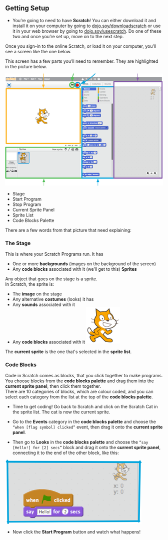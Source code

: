 ## Getting Setup

+ You’re going to need to have **Scratch**! You can either download it and install it on your computer by going to [dojo.soy/downloadscratch](dojo.soy/downloadscratch) or use it in your web browser by going to [dojo.soy/usescratch](dojo.soy/usescratch). Do one of these two and once you’re set up, move on to the next step.

Once you sign-in to the online Scratch, or load it on your computer, you’ll see a screen like the one below.

This screen has a few parts you’ll need to remember. They are highlighted in the picture below. 

![](images/setup1.png)

   * Stage
   * Start Program
   * Stop Program
   * Current Sprite Panel
   * Sprite List
   * Code Blocks Palette

There are a few words from that picture that need explaining:

### The Stage

   This is where your Scratch Programs run. It has

   * One or more **backgrounds** \(images on the background of the screen\)
   * Any **code blocks** associated with it \(we’ll get to this\)
     **Sprites**

   Any object that goes on the stage is a sprite.  
   In Scratch, the sprite is:

   * The **image** on the stage
   * Any alternative **costumes** \(looks\) it has
   * Any **sounds** associated with it
   * Any **code blocks** associated with it ![](images/setup2.png)

   The **current sprite** is the one that's selected in the **sprite list**.

### Code Blocks

   Code in Scratch comes as blocks, that you click together to make programs. You choose blocks from the **code blocks palette** and drag them into the **current sprite panel**, then click them together.  
   There are 10 categories of blocks, which are colour coded, and you can select each category from the list at the top of the **code blocks palette**.

+ Time to get coding! Go back to Scratch and click on the Scratch Cat in the sprite list. The cat is now the current sprite.  
   
+ Go to the **Events** category in the **code blocks palette** and choose the `“when [flag symbol] clicked”` event, then drag it onto the **current sprite panel**.  

+ Then go to **Looks** in the **code blocks palette** and choose the `“say [Hello!] for [2] secs”` block and drag it onto the **current sprite panel**, connecting it to the end of the other block, like this: 

![](images/setup3.png)

+ Now click the **Start Program** button and watch what happens!



